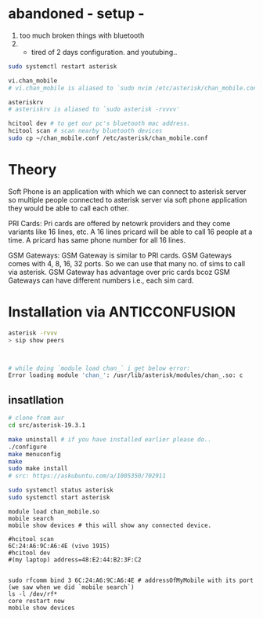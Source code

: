 # abandoned - setup -

1. too much broken things with bluetooth
2. - tired of 2 days configuration. and youtubing..

```bash
sudo systemctl restart asterisk

vi.chan_mobile
# vi.chan_mobile is aliased to `sudo nvim /etc/asterisk/chan_mobile.conf'

asteriskrv
# asteriskrv is aliased to `sudo asterisk -rvvvv'

hcitool dev # to get our pc's bluetooth mac address.
hcitool scan # scan nearby bluetooth devices
sudo cp ~/chan_mobile.conf /etc/asterisk/chan_mobile.conf
```

# Theory

Soft Phone is an application with which we can connect to asterisk server so multiple people connected to asterisk server via soft phone application they would be able to call each other.

PRI Cards: Pri cards are offered by netowrk providers and they come variants like 16 lines, etc. A 16 lines pricard will be able to call 16 people at a time. A pricard has same phone number for all 16 lines.

GSM Gateways: GSM Gateway is similar to PRI cards. GSM Gateways comes with 4, 8, 16, 32 ports. So we can use that many no. of sims to call via asterisk. GSM Gateway has advantage over pric cards bcoz GSM Gateways can have different numbers i.e., each sim card.

# Installation via ANTICCONFUSION

```bash
asterisk -rvvv
> sip show peers



# while doing `module load chan_` i get below error:
Error loading module 'chan_': /usr/lib/asterisk/modules/chan_.so: c
```

## insatllation

```bash
# clone from aur
cd src/asterisk-19.3.1

make uninstall # if you have installed earlier please do..
./configure
make menuconfig
make
sudo make install
# src: https://askubuntu.com/a/1005350/702911

sudo systemctl status asterisk
sudo systemctl start asterisk
```

```
module load chan_mobile.so
mobile search
mobile show devices # this will show any connected device.

#hcitool scan
6C:24:A6:9C:A6:4E (vivo 1915)
#hcitool dev
#(my laptop) address=48:E2:44:B2:3F:C2


sudo rfcomm bind 3 6C:24:A6:9C:A6:4E # addressOfMyMobile with its port (we saw when we did `mobile search`)
ls -l /dev/rf*
core restart now
mobile show devices
```
